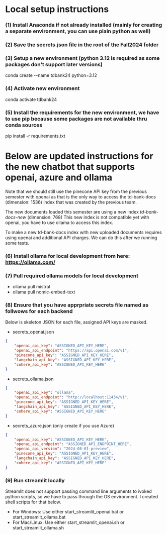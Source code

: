 # Local setup instructions
### (1) Install Anaconda if not already installed (mainly for creating a separate environment, you can use plain python as well)
### (2) Save the secrets.json file in the root of the Fall2024 folder
### (3) Setup a new environment (python 3.12 is required as some packages don't support later versions)
conda create --name tdbank24 python=3.12
### (4) Activate new environment
conda activate tdbank24
### (5) Install the requirements for the new environment, we have to use pip because some packages are not available thru conda sources
pip install -r requirements.txt

# Below are updated instructions for the new chatbot that supports openai, azure and ollama 

Note that we should still use the pinecone API key from the previous semester with openai as that is the only way to access the td-bank-docs (dimension: 1536) index that was created by the previous team.

The new documents loaded this semester are using a new index *td-bank-docs-new* (dimension: 768) This new index is not compatible yet with openai, you have to use ollama to access this index.

To make a new td-bank-docs index with new uploaded documents requires using openai and additional API charges. We can do this after we running some tests.


### (6) Install ollama for local development from here: https://ollama.com/

### (7) Pull required ollama models for local development

- ollama pull mistral
- ollama pull nomic-embed-text

### (8) Ensure that you have apprpriate secrets file named as follwows for each backend

Below is skeleton JSON for each file, assigned API keys are masked.

- secrets_openai.json

```json
{
    "openai_api_key": "ASSIGNED_API_KEY_HERE",
    "openai_api_endpoint": "https://api.openai.com/v1",
    "pinecone_api_key": "ASSIGNED_API_KEY_HERE",
    "langchain_api_key": "ASSIGNED_API_KEY_HERE",
    "cohere_api_key": "ASSIGNED_API_KEY_HERE"
}
```

- secrets_ollama.json

```json
{
    "openai_api_key": "ollama",
    "openai_api_endpoint": "http://localhost:11434/v1",
    "pinecone_api_key": "ASSIGNED_API_KEY_HERE",
    "langchain_api_key": "ASSIGNED_API_KEY_HERE",
    "cohere_api_key": "ASSIGNED_API_KEY_HERE"    
}
```

- secrets_azure.json (only create if you use Azure)

```json
{
    "openai_api_key": "ASSIGNED_API_KEY_HERE",
    "openai_api_endpoint": "ASSIGNED_API_ENDPOINT_HERE",
    "openai_api_version": "2024-08-01-preview",
    "pinecone_api_key": "ASSIGNED_API_KEY_HERE",
    "langchain_api_key": "ASSIGNED_API_KEY_HERE",
    "cohere_api_key": "ASSIGNED_API_KEY_HERE"    
}
```

### (9) Run streamlit locally

Streamlit does not support passing command line arguments to ivoked python scripts, so we have to pass through the OS environment. I created shell scripts for that below.

- For Windows: Use either start_streamlit_openai.bat or start_streamlit_ollama.bat
- For Mac/Linux: Use either start_streamlit_openai.sh or start_streamlit_ollama.sh


